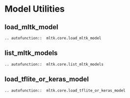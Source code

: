 # Model Utilities

## load_mltk_model

```{eval-rst}
.. autofunction::  mltk.core.load_mltk_model
```

## list_mltk_models

```{eval-rst}
.. autofunction::  mltk.core.list_mltk_models
```

## load_tflite_or_keras_model

```{eval-rst}
.. autofunction::  mltk.core.load_tflite_or_keras_model
```
